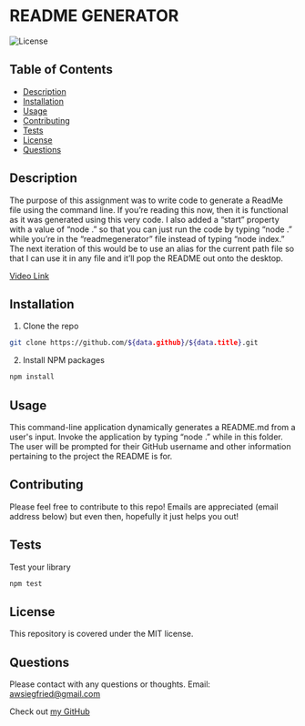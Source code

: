 # **README GENERATOR**
![License](https://img.shields.io/badge/MIT-license-purple)

## **Table of Contents**

* [Description](#Description)
* [Installation](#Installation)
* [Usage](#Usage)
* [Contributing](#Contributing)
* [Tests](#Tests)
* [License](#License)
* [Questions](#Questions)

## **Description**

The purpose of this assignment was to write code to generate a ReadMe file using the command line.  If you’re reading this now, then it is functional as it was generated using this very code.  I also added a “start” property with a value of “node .” so that you can just run the code by typing “node .” while you’re in the “readmegenerator” file instead of typing “node index.”  The next iteration of this would be to use an alias for the current path file so that I can use it in any file and it’ll pop the README out onto the desktop.

[Video Link](https://drive.google.com/file/d/1sZu-PUF0pA9nWl25I7GMqa5ftbIrYUbF/view?usp=sharing)

## **Installation**

1. Clone the repo
```sh
git clone https://github.com/${data.github}/${data.title}.git
``` 
2. Install NPM packages
```sh
npm install
```

## **Usage**

This command-line application dynamically generates a README.md from a user's input.  Invoke the application by typing “node .” while in this folder. 
The user will be prompted for their GitHub username and other information pertaining to the project the README is for.

## **Contributing**

Please feel free to contribute to this repo!  Emails are appreciated (email address below) but even then, hopefully it just helps you out! 

## **Tests**

Test your library
```sh
npm test
```

## **License**

This repository is covered under the MIT license. 

## **Questions**
Please contact with any questions or thoughts.
Email: awsiegfried@gmail.com

Check out [my GitHub](https://github.com/awsiegfried)
